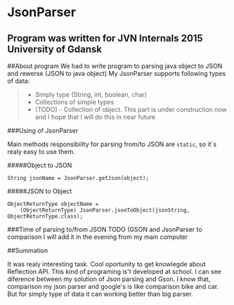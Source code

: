 # JsonParser
Program was written for JVN Internals 2015 University of Gdansk
----


##About program
We had to write program to parsing java object to JSON and rewerse (JSON to java object)
My JsonParser supports following types of data:
>- Simply type (String, int, boolean, char)
>- Collections of simple types
>- (TODO) - Collection of object. This part is under construction now and I hope that I will do this in near future

###Using of JsonParser

Main methods responsibility for parsing from/to JSON are ```static```, so it`s realy easy to use them.

#####Object to JSON
```
String jsonName = JsonParser.getJson(object);
```


#####JSON to Object
```
ObjectReturnType objectName = 
    (ObjectReturnType) JsonParser.jsonToObject(jsonString, ObjectReturnType.class);
```


###Time of parsing to/from JSON
TODO (GSON and JsonParser to comparison
I will add it in the evening from my main computer



##Summation

It was realy interesting task. Cool oportunity to get knowlegde about Reflection API. This kind of programing is't developed at school. I can see diference between
my solution of Json parsing and Gson. I know that, comparison my json parser and google's is like comparison bike and car. But for simply type of data it can working better than big parser. 
